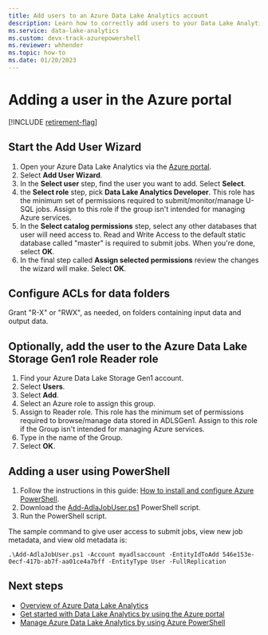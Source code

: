 ```yaml
---
title: Add users to an Azure Data Lake Analytics account
description: Learn how to correctly add users to your Data Lake Analytics account using the Add User Wizard and Azure PowerShell.
ms.service: data-lake-analytics
ms.custom: devx-track-azurepowershell
ms.reviewer: whhender
ms.topic: how-to
ms.date: 01/20/2023
---
```


# Adding a user in the Azure portal

[!INCLUDE [retirement-flag](includes/retirement-flag.md)]

## Start the Add User Wizard

1. Open your Azure Data Lake Analytics via the [Azure portal](https://portal.azure.com).
2. Select **Add User Wizard**.
3. In the **Select user** step, find the user you want to add. Select **Select**.
4. the **Select role** step, pick **Data Lake Analytics Developer**. This role has the minimum set of permissions required to submit/monitor/manage U-SQL jobs. Assign to this role if the group isn't intended for managing Azure services.
5. In the **Select catalog permissions** step, select any other databases that user will need access to. Read and Write Access to the default static database called "master" is required to submit jobs. When you're done, select **OK**.
6. In the final step called **Assign selected permissions** review the changes the wizard will make. Select **OK**.

## Configure ACLs for data folders

Grant "R-X" or "RWX", as needed, on folders containing input data and output data.

## Optionally, add the user to the Azure Data Lake Storage Gen1 role **Reader** role

1. Find your Azure Data Lake Storage Gen1 account.
2. Select **Users**.
3. Select **Add**.
4. Select an Azure role to assign this group.
5. Assign to Reader role. This role has the minimum set of permissions required to browse/manage data stored in ADLSGen1. Assign to this role if the Group isn't intended for managing Azure services.
6. Type in the name of the Group.
7. Select **OK**.

## Adding a user using PowerShell

1. Follow the instructions in this guide: [How to install and configure Azure PowerShell](/powershell/azure/).
2. Download the [Add-AdlaJobUser.ps1](https://github.com/Azure/AzureDataLake/blob/master/Samples/PowerShell/ADLAUsers/Add-AdlaJobUser.ps1) PowerShell script.
3. Run the PowerShell script.

The sample command to give user access to submit jobs, view new job metadata, and view old metadata is:

`.\Add-AdlaJobUser.ps1 -Account myadlsaccount -EntityIdToAdd 546e153e-0ecf-417b-ab7f-aa01ce4a7bff -EntityType User -FullReplication`

## Next steps

* [Overview of Azure Data Lake Analytics](data-lake-analytics-overview.md)
* [Get started with Data Lake Analytics by using the Azure portal](data-lake-analytics-get-started-portal.md)
* [Manage Azure Data Lake Analytics by using Azure PowerShell](data-lake-analytics-manage-use-powershell.md)
